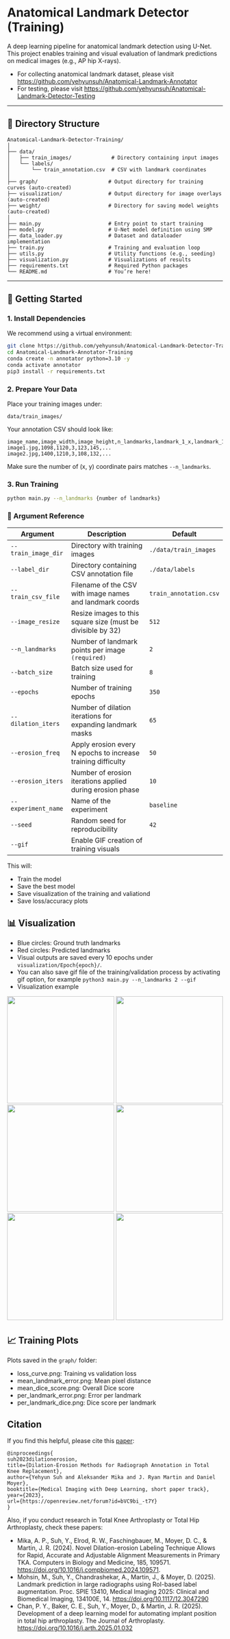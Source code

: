 # Anatomical Landmark Detector (Training)

A deep learning pipeline for anatomical landmark detection using U-Net. This project enables training and visual evaluation of landmark predictions on medical images (e.g., AP hip X-rays).

- For collecting anatomical landmark dataset, please visit https://github.com/yehyunsuh/Anatomical-Landmark-Annotator 
- For testing, please visit https://github.com/yehyunsuh/Anatomical-Landmark-Detector-Testing   

---

## 📂 Directory Structure
```
Anatomical-Landmark-Detector-Training/
│
├── data/
│   ├── train_images/             # Directory containing input images
│   └── labels/
│       └── train_annotation.csv  # CSV with landmark coordinates
│
├── graph/                       # Output directory for training curves (auto-created)
├── visualization/               # Output directory for image overlays (auto-created)
├── weight/                      # Directory for saving model weights (auto-created)
│
├── main.py                      # Entry point to start training
├── model.py                     # U-Net model definition using SMP
├── data_loader.py               # Dataset and dataloader implementation
├── train.py                     # Training and evaluation loop
├── utils.py                     # Utility functions (e.g., seeding)
├── visualization.py             # Visualizations of results
├── requirements.txt             # Required Python packages
└── README.md                    # You’re here!
```

---

## 🚀 Getting Started

### 1. Install Dependencies

We recommend using a virtual environment:

```bash
git clone https://github.com/yehyunsuh/Anatomical-Landmark-Detector-Training.git
cd Anatomical-Landmark-Annotator-Training
conda create -n annotator python=3.10 -y
conda activate annotator
pip3 install -r requirements.txt
```

### 2. Prepare Your Data

Place your training images under:
```
data/train_images/
```

Your annotation CSV should look like:
```
image_name,image_width,image_height,n_landmarks,landmark_1_x,landmark_1_y,...
image1.jpg,1098,1120,3,123,145,...
image2.jpg,1400,1210,3,108,132,...
```

Make sure the number of (x, y) coordinate pairs matches `--n_landmarks`.

### 3. Run Training
```bash
python main.py --n_landmarks {number of landmarks}
```

### 🧩 Argument Reference

| Argument            | Description                                                   | Default                     |
|---------------------|---------------------------------------------------------------|-----------------------------|
| `--train_image_dir` | Directory with training images                                 | `./data/train_images`       |
| `--label_dir`       | Directory containing CSV annotation file                      | `./data/labels`             |
| `--train_csv_file`  | Filename of the CSV with image names and landmark coords       | `train_annotation.csv`      |
| `--image_resize`    | Resize images to this square size (must be divisible by 32)   | `512`                       |
| `--n_landmarks`     | Number of landmark points per image `(required)`                          | `2`                |
| `--batch_size`      | Batch size used for training                                  | `8`                         |
| `--epochs`          | Number of training epochs                                     | `350`                       |
| `--dilation_iters`  | Number of dilation iterations for expanding landmark masks    | `65`                        |
| `--erosion_freq`    | Apply erosion every N epochs to increase training difficulty  | `50`                        |
| `--erosion_iters`   | Number of erosion iterations applied during erosion phase     | `10`                        |
| `--experiment_name`   | Name of the experiment                                      | `baseline`                  |
| `--seed`            | Random seed for reproducibility                               | `42`                        |
| `--gif`            | Enable GIF creation of training visuals                          |                         |

This will:   
- Train the model
- Save the best model
- Save visualization of the training and valiationd
- Save loss/accuracy plots

## 📊 Visualization
- Blue circles: Ground truth landmarks
- Red circles: Predicted landmarks
- Visual outputs are saved every 10 epochs under `visualization/Epoch{epoch}/`.
- You can also save gif file of the training/validation process by activating gif option, for example `python3 main.py --n_landmarks 2 --gif`
- Visualization example 

<img src="https://github.com/user-attachments/assets/47d56ed5-637b-431a-bec5-9260d9762539" width="250" height="250">
<img src="https://github.com/user-attachments/assets/55b3c460-906d-4156-8ffe-b299c3112df0" width="250" height="250">
<img src="https://github.com/user-attachments/assets/bcadf422-0fc6-4575-b26e-dfbf0e89ba9d" width="250" height="250">
<img src="https://github.com/user-attachments/assets/a7095213-b050-4983-a929-529cddc9f507" width="250" height="250">
<img src="https://github.com/user-attachments/assets/d07d11b1-eef5-44d9-92c8-ace64199f723" width="250" height="250">
<img src="https://github.com/user-attachments/assets/e66f5dd5-d98a-4a29-b5d2-ef1235b7c983" width="250" height="250">   

## 📈 Training Plots
Plots saved in the `graph/` folder:
- loss_curve.png: Training vs validation loss
- mean_landmark_error.png: Mean pixel distance
- mean_dice_score.png: Overall Dice score
- per_landmark_error.png: Error per landmark
- per_landmark_dice.png: Dice score per landmark

## Citation
If you find this helpful, please cite this [paper](https://openreview.net/forum?id=bVC9bi_-t7Y):
```
@inproceedings{
suh2023dilationerosion,
title={Dilation-Erosion Methods for Radiograph Annotation in Total Knee Replacement},
author={Yehyun Suh and Aleksander Mika and J. Ryan Martin and Daniel Moyer},
booktitle={Medical Imaging with Deep Learning, short paper track},
year={2023},
url={https://openreview.net/forum?id=bVC9bi_-t7Y}
}
```
Also, if you conduct research in Total Knee Arthroplasty or Total Hip Arthroplasty, check these papers:
- Mika, A. P., Suh, Y., Elrod, R. W., Faschingbauer, M., Moyer, D. C., & Martin, J. R. (2024). Novel Dilation-erosion Labeling Technique Allows for Rapid, Accurate and Adjustable Alignment Measurements in Primary TKA. Computers in Biology and Medicine, 185, 109571. https://doi.org/10.1016/j.compbiomed.2024.109571.  
- Mohsin, M., Suh, Y., Chandrashekar, A., Martin, J., & Moyer, D. (2025). Landmark prediction in large radiographs using RoI-based label augmentation. Proc. SPIE 13410, Medical Imaging 2025: Clinical and Biomedical Imaging, 134100E, 14. https://doi.org/10.1117/12.3047290
- Chan, P. Y., Baker, C. E., Suh, Y., Moyer, D., & Martin, J. R. (2025). Development of a deep learning model for automating implant position in total hip arthroplasty. The Journal of Arthroplasty. https://doi.org/10.1016/j.arth.2025.01.032
